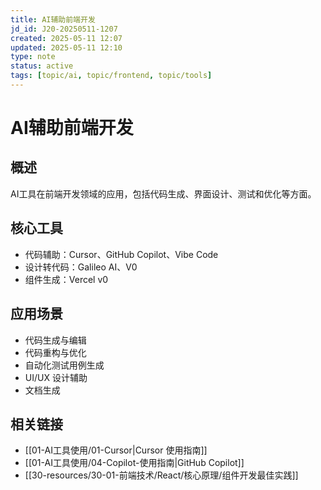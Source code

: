 ```yaml
---
title: AI辅助前端开发
jd_id: J20-20250511-1207
created: 2025-05-11 12:07
updated: 2025-05-11 12:10
type: note
status: active
tags: [topic/ai, topic/frontend, topic/tools]
---
```


# AI辅助前端开发

## 概述

AI工具在前端开发领域的应用，包括代码生成、界面设计、测试和优化等方面。

## 核心工具

- 代码辅助：Cursor、GitHub Copilot、Vibe Code
- 设计转代码：Galileo AI、V0
- 组件生成：Vercel v0

## 应用场景

- 代码生成与编辑
- 代码重构与优化
- 自动化测试用例生成
- UI/UX 设计辅助
- 文档生成

## 相关链接

- [[01-AI工具使用/01-Cursor|Cursor 使用指南]]
- [[01-AI工具使用/04-Copilot-使用指南|GitHub Copilot]]
- [[30-resources/30-01-前端技术/React/核心原理/组件开发最佳实践]] 